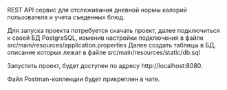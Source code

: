 REST API сервис для отслеживания дневной нормы калорий пользователя и учета съеденных блюд.

Для запуска проекта потребуется скачать проект, далее подключиться к своей БД PostgreSQL, изменив настройки подключения в файле src/main/resources/application.properties
Далее создать таблицы в БД, описание которых лежат в файле src/main/resources/static/db.sql

Запустить проект, будет доступен по адресу http://localhost:8080.

Файл Postman-коллекции будет прикреплен в чате.



